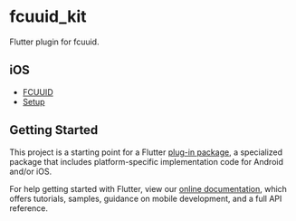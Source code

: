 # fcuuid_kit

Flutter plugin for fcuuid.

## iOS

* [FCUUID](https://github.com/fabiocaccamo/FCUUID)
* [Setup](https://github.com/fabiocaccamo/FCUUID#requirements--dependencies)

## Getting Started

This project is a starting point for a Flutter
[plug-in package](https://flutter.dev/developing-packages/),
a specialized package that includes platform-specific implementation code for
Android and/or iOS.

For help getting started with Flutter, view our
[online documentation](https://flutter.dev/docs), which offers tutorials,
samples, guidance on mobile development, and a full API reference.

